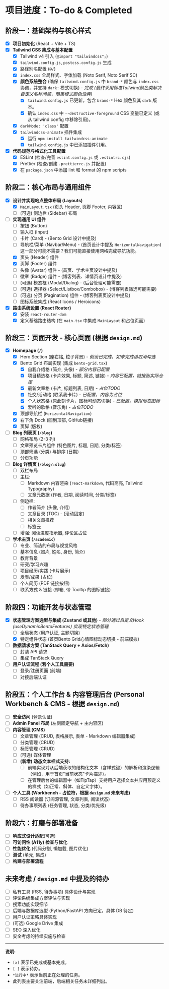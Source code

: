 # 项目进度：To-do & Completed

## 阶段一：基础架构与核心样式

-   [x] **项目初始化** (React + Vite + TS)
-   [x] **Tailwind CSS 集成与基本配置**
    -   [x] Tailwind v4 引入 (`@import "tailwindcss";`)
    -   [x] `tailwind.config.js`, `postcss.config.js` 生成
    -   [x] 路径别名配置 (`@/`)
    -   [x] `index.css` 全局样式、字体加载 (Noto Serif, Noto Serif SC)
    -   [x] **颜色系统整合** (确保 `tailwind.config.js` 中 `brand-*` 颜色与 `index.css` 协调，并支持 `dark:` 模式切换) - *完成 (最终采用标准Tailwind颜色类解决自定义名称问题，暗黑模式颜色没弄)*
        -   [x] `tailwind.config.js` 已更新，包含 `brand-*` Hex 颜色及其 `dark` 版本。
        -   [x] 确认 `index.css` 中 `--destructive-foreground` CSS 变量已定义 (或从 tailwind config 中移除引用)。
    -   [x] `darkMode: 'class'` 配置
    -   [x] `tailwindcss-animate` 插件集成
        -   [x] 运行 `npm install tailwindcss-animate`
        -   [x] `tailwind.config.js` 中已添加插件引用。
-   [x] **代码规范与格式化工具配置**
    -   [x] ESLint (检查/完善 `eslint.config.js` 或 `.eslintrc.cjs`)
    -   [x] Prettier (检查/创建 `.prettierrc.js` 并配置)
    -   [x] 在 `package.json` 中添加 lint 和 format 的 npm scripts

## 阶段二：核心布局与通用组件

-   [x] **设计并实现站点整体布局 (Layouts)**
    -   [x] `MainLayout.tsx` (页头 Header, 页脚 Footer, 内容区) 
    -   [ ] (可选) 侧边栏 (Sidebar) 布局
-   [ ] **实现通用 UI 组件**
    -   [ ] 按钮 (Button)
    -   [ ] 输入框 (Input)
    -   [ ] 卡片 (Card) - (Bento Grid 设计中提及)
    -   [ ] 导航栏/菜单 (Navbar/Menu) - (首页设计中提及 `HorizontalNavigation`)这一部分可能不需要？我们可能直接使用网格完成导航功能。
    -   [x] 页头 (Header) 组件
    -   [x] 页脚 (Footer) 组件
    -   [ ] 头像 (Avatar) 组件 - (首页、学术主页设计中提及)
    -   [ ] 徽章 (Badge) 组件 - (博客列表、详情页设计中提及)
    -   [ ] (可选) 模态框 (Modal/Dialog) - (后台管理可能需要)
    -   [ ] (可选) 选择器 (Select/Listbox/Combobox) - (博客列表筛选可能需要)
    -   [ ] (可选) 分页 (Pagination) 组件 - (博客列表页设计中提及)
    -   [ ] 图标系统集成 (React Icons / Heroicons)
-   [x] **路由系统设置 (React Router)**
    -   [x] 安装 `react-router-dom`
    -   [x] 定义基础路由结构 (在 `main.tsx` 中集成 `MainLayout` 和占位页面)

## 阶段三：页面开发 - 核心页面 (根据 `design.md`)

-   [x] **Homepage (`/`)**
    -   [x] Hero Section (座右铭, 粒子背景) - *假设已完成，如未完成请取消勾选*
    -   [x] Bento Grid 布局实现 (集成 `bento-grid.tsx`)
        -   [x] 自我介绍格 (简介, 头像) - *部分内容已配置*
        -   [x] 项目精选格 (卡片效果, 标题, 简述, 链接) - *内容已配置，链接到实际仓库*
        -   [x] 最新文章格 (卡片, 标题列表, 日期) - *占位TODO*
        -   [x] 社交/活动格 (联系我卡片) - *已配置，内容为占位*
        -   [x] 个人状态格 (原此刻卡片，图标可动态切换) - *已配置，模拟动态图标*
        -   [x] 爱听的歌格 (音乐角) - *占位TODO*
    -   [x] 顶部导航栏 (`HorizontalNavigation`)
    -   [x] 右下角 Dock (回到顶部, GitHub链接)
    -   [x] 页脚 (版权)
-   [ ] **Blog 列表页 (`/blog`)**
    -   [ ] 网格布局 (2-3 列)
    -   [ ] 文章预览卡片组件 (特色图片, 标题, 日期, 分类/标签)
    -   [ ] 顶部筛选 (分类) 与排序 (日期)
    -   [ ] 分页功能
-   [ ] **Blog 详情页 (`/blog/:slug`)**
    -   [ ] 双栏布局
    -   [ ] 主栏:
        -   [ ] Markdown 内容渲染 (`react-markdown`, 代码高亮, Tailwind Typography)
        -   [ ] 文章元数据 (作者, 日期, 阅读时间, 分类/标签)
    -   [ ] 侧边栏:
        -   [ ] 作者简介 (头像, 介绍)
        -   [ ] 文章目录 (TOC) - (滚动固定)
        -   [ ] 相关文章推荐
        -   [ ] 标签云
    -   [ ] 增强: 阅读进度指示器, 评论区占位
-   [ ] **学术主页 (`/academic`)**
    -   [ ] 专业、简洁的布局与视觉风格
    -   [ ] 基本信息 (照片, 姓名, 身份, 简介)
    -   [ ] 教育背景
    -   [ ] 研究/学习兴趣
    -   [ ] 项目经历/实践 (卡片展示)
    -   [ ] 发表/成果 (占位)
    -   [ ] 个人简历 (PDF 链接按钮)
    -   [ ] 联系方式 & 链接 (邮箱, 带 Tooltip 的图标链接)

## 阶段四：功能开发与状态管理

-   [x] **状态管理方案选型与集成 (Zustand 或其他)** - *部分通过自定义Hook (useDynamicBentoFeatures) 实现特定状态管理*
    -   [ ] 全局状态 (用户认证, 主题切换)
    -   [x] 特定组件状态 (首页Bento Grid心情图标动态切换 - 前端模拟)
-   [ ] **数据请求方案 (TanStack Query + Axios/Fetch)**
    -   [ ] 封装 API 请求
    -   [ ] 集成 TanStack Query
-   [ ] **用户认证流程 (若个人工具需要)**
    -   [ ] 登录/注册页面 (前端)
    -   [ ] 对接后端认证

## 阶段五：个人工作台 & 内容管理后台 (Personal Workbench & CMS - 根据 `design.md`)

-   [ ] **安全访问** (登录认证)
-   [ ] **Admin Panel 布局** (左侧固定导航 + 主内容区)
-   [ ] **内容管理 (CMS)**
    -   [ ] 文章管理 (CRUD, 表格展示, 表单 - Markdown 编辑器集成)
    -   [ ] 分类管理 (CRUD)
    -   [ ] 标签管理 (CRUD)
    -   [ ] (可选) 媒体管理
    -   [ ] **(新增) 动态文本样式支持:** 
        -   [ ] 前端实现对从后端获取的结构化文本（含样式键）的解析和渲染逻辑（例如，用于首页"当前状态"卡片描述）。
        -   [ ] 在管理后台的编辑器中（如TipTap）支持用户选择文本并应用预定义的样式（如正常、斜体、自定义字体）。
-   [ ] **个人工具 (Workbench - 占位符，根据 `design.md` 未来考虑)**
    -   [ ] RSS 阅读器 (订阅源管理, 文章列表, 阅读状态)
    -   [ ] 待办事项列表 (任务管理, 状态, 分类/优先级)

## 阶段六：打磨与部署准备

-   [ ] **响应式设计适配**(可选)
-   [ ] **可访问性 (A11y) 检查与优化**
-   [ ] **性能优化** (代码分割, 懒加载, 图片优化)
-   [ ] **测试** (单元, 集成)
-   [ ] **构建与部署流程**

## 未来考虑 / `design.md` 中提及的待办

-   [ ] 私有工具 (RSS, 待办事项) 具体设计与实现
-   [ ] 评论系统集成方案评估与实现
-   [ ] 搜索功能实现细节
-   [ ] 后端与数据库选型 (Python/FastAPI 方向已定，具体 DB 待定)
-   [ ] 用户认证策略具体实现
-   [ ] (可选) Google Drive 集成
-   [ ] SEO 深入优化
-   [ ] 安全考虑的持续实施与检查

---

**说明:**
-   `[x]` 表示已完成或基本完成。
-   `[ ]` 表示待办。
-   `*进行中*` 表示当前正在处理的任务。
-   此列表主要关注前端，后端相关任务未详细列出。 